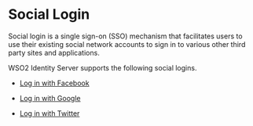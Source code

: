 # Social Login

Social login is a single sign-on (SSO) mechanism that facilitates users to use their existing social network accounts 
to sign in to various other third party sites and applications.

WSO2 Identity Server supports the following social logins.

-   [Log in with Facebook]({{base_path}}/facebook/)

-   [Log in with Google]({{base_path}}/google/)

-   [Log in with Twitter]({{base_path}}/twitter/)

<!-- -   [Log in with Microsoft Live]({{base_path}}/microsoft-live.md)-->


